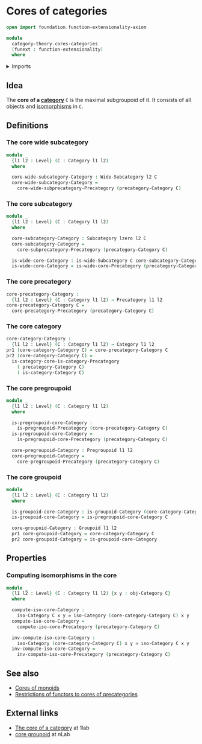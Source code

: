 # Cores of categories

```agda
open import foundation.function-extensionality-axiom

module
  category-theory.cores-categories
  (funext : function-extensionality)
  where
```

<details><summary>Imports</summary>

```agda
open import category-theory.categories funext
open import category-theory.cores-precategories funext
open import category-theory.groupoids funext
open import category-theory.isomorphisms-in-categories funext
open import category-theory.precategories funext
open import category-theory.pregroupoids funext
open import category-theory.subcategories funext
open import category-theory.wide-subcategories funext

open import foundation.dependent-pair-types
open import foundation.equivalences funext
open import foundation.universe-levels
```

</details>

## Idea

The **core of a [category](category-theory.categories.md)** `C` is the maximal
subgroupoid of it. It consists of all objects and
[isomorphisms](category-theory.isomorphisms-in-categories.md) in `C`.

## Definitions

### The core wide subcategory

```agda
module _
  {l1 l2 : Level} (C : Category l1 l2)
  where

  core-wide-subcategory-Category : Wide-Subcategory l2 C
  core-wide-subcategory-Category =
    core-wide-subprecategory-Precategory (precategory-Category C)
```

### The core subcategory

```agda
module _
  {l1 l2 : Level} (C : Category l1 l2)
  where

  core-subcategory-Category : Subcategory lzero l2 C
  core-subcategory-Category =
    core-subprecategory-Precategory (precategory-Category C)

  is-wide-core-Category : is-wide-Subcategory C core-subcategory-Category
  is-wide-core-Category = is-wide-core-Precategory (precategory-Category C)
```

### The core precategory

```agda
core-precategory-Category :
  {l1 l2 : Level} (C : Category l1 l2) → Precategory l1 l2
core-precategory-Category C =
  core-precategory-Precategory (precategory-Category C)
```

### The core category

```agda
core-category-Category :
  {l1 l2 : Level} (C : Category l1 l2) → Category l1 l2
pr1 (core-category-Category C) = core-precategory-Category C
pr2 (core-category-Category C) =
  is-category-core-is-category-Precategory
    ( precategory-Category C)
    ( is-category-Category C)
```

### The core pregroupoid

```agda
module _
  {l1 l2 : Level} (C : Category l1 l2)
  where

  is-pregroupoid-core-Category :
    is-pregroupoid-Precategory (core-precategory-Category C)
  is-pregroupoid-core-Category =
    is-pregroupoid-core-Precategory (precategory-Category C)

  core-pregroupoid-Category : Pregroupoid l1 l2
  core-pregroupoid-Category =
    core-pregroupoid-Precategory (precategory-Category C)
```

### The core groupoid

```agda
module _
  {l1 l2 : Level} (C : Category l1 l2)
  where

  is-groupoid-core-Category : is-groupoid-Category (core-category-Category C)
  is-groupoid-core-Category = is-pregroupoid-core-Category C

  core-groupoid-Category : Groupoid l1 l2
  pr1 core-groupoid-Category = core-category-Category C
  pr2 core-groupoid-Category = is-groupoid-core-Category
```

## Properties

### Computing isomorphisms in the core

```agda
module _
  {l1 l2 : Level} (C : Category l1 l2) {x y : obj-Category C}
  where

  compute-iso-core-Category :
    iso-Category C x y ≃ iso-Category (core-category-Category C) x y
  compute-iso-core-Category =
    compute-iso-core-Precategory (precategory-Category C)

  inv-compute-iso-core-Category :
    iso-Category (core-category-Category C) x y ≃ iso-Category C x y
  inv-compute-iso-core-Category =
    inv-compute-iso-core-Precategory (precategory-Category C)
```

## See also

- [Cores of monoids](group-theory.cores-monoids.md)
- [Restrictions of functors to cores of precategories](category-theory.restrictions-functors-cores-precategories.md)

## External links

- [The core of a category](https://1lab.dev/Cat.Instances.Core.html) at 1lab
- [core groupoid](https://ncatlab.org/nlab/show/core+groupoid) at $n$Lab
